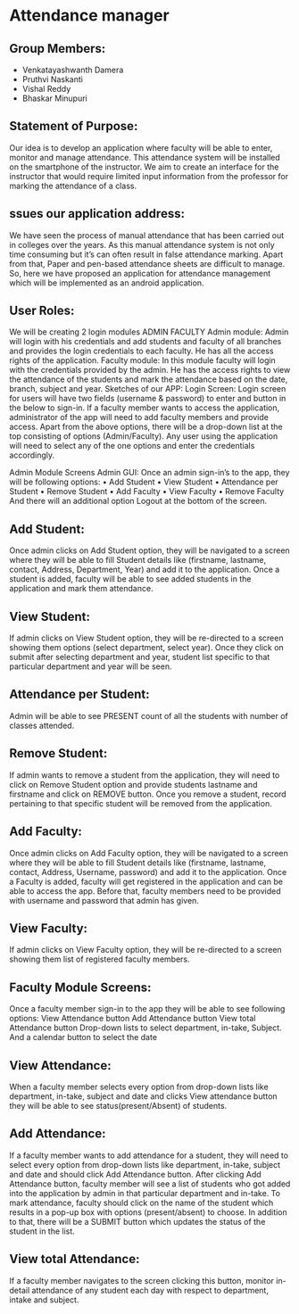# Attendance manager

## Group Members:
* Venkatayashwanth Damera
* Pruthvi Naskanti
* Vishal Reddy
* Bhaskar Minupuri

## Statement of Purpose:
Our idea is to develop an application where faculty will be able to enter, monitor and manage attendance. This attendance system will be installed on the smartphone of the instructor. We aim to create an interface for the instructor that would require limited input information from the professor for marking the attendance of a class. 

## ssues our application address:
We have seen the process of manual attendance that has been carried out in colleges over the years. As this manual attendance system is not only time consuming but it’s can often result in false attendance marking. Apart from that, Paper and pen-based attendance sheets are difficult to manage. So, here we have proposed an application for attendance management which will be implemented as an android application.

## User Roles:
We will be creating 2 login modules
ADMIN
FACULTY
Admin module: Admin will login with his credentials and add students and faculty of all branches and provides the login credentials to each faculty. He has all the access rights of the application.
Faculty module: In this module faculty will login with the credentials provided by the admin. He has the access rights to view the attendance of the students and mark the attendance based on the date, branch, subject and year.
Sketches of our APP:
Login Screen:
Login screen for users will have two fields (username & password) to enter and button in the below to sign-in.
If a faculty member wants to access the application, administrator of the app will need to add faculty members and provide access.
Apart from the above options, there will be a drop-down list at the top consisting of options (Admin/Faculty). Any user using the application will need to select any of the one options and enter the credentials accordingly.
 
Admin Module Screens
Admin GUI:
Once an admin sign-in’s to the app, they will be following options:
•	Add Student
•	View Student
•	Attendance per Student
•	Remove Student
•	Add Faculty
•	View Faculty
•	Remove Faculty
And there will an additional option Logout at the bottom of the screen.
 

## Add Student:
Once admin clicks on Add Student option, they will be navigated to a screen where they will be able to fill Student details like (firstname, lastname, contact, Address, Department, Year) and add it to the application. Once a student is added, faculty will be able to see added students in the application and mark them attendance.
 



 ## View Student:
 If admin clicks on View Student option, they will be re-directed to a screen showing them options (select department, select year). Once they click on submit after selecting department and year, student list specific to that particular department and year will be seen.
 








## Attendance per Student:
Admin will be able to see PRESENT count of all the students with number of classes attended.
 







## Remove Student:
If admin wants to remove a student from the application, they will need to click on Remove Student option and provide students lastname and firstname and click on REMOVE button. Once you remove a student, record pertaining to that specific student will be removed from the application.
 

## Add Faculty:
Once admin clicks on Add Faculty option, they will be navigated to a screen where they will be able to fill Student details like (firstname, lastname, contact, Address, Username, password) and add it to the application. Once a Faculty is added, faculty will get registered in the application and can be able to access the app. Before that, faculty members need to be provided with username and password that admin has given.
 










## View Faculty:
If admin clicks on View Faculty option, they will be re-directed to a screen showing them list of registered faculty members. 
 



## Faculty Module Screens:
Once a faculty member sign-in to the app they will be able to see following options:
View Attendance button
Add Attendance button
View total Attendance button
Drop-down lists to select department, in-take, Subject.
And a calendar button to select the date

## View Attendance:
When a faculty member selects every option from drop-down lists like department, in-take, subject and date and clicks View attendance button they will be able to see status(present/Absent) of students.
 
## Add Attendance:
If a faculty member wants to add attendance for a student, they will need to select every option from drop-down lists like department, in-take, subject and date and should click Add Attendance button. 
After clicking Add Attendance button, faculty member will see a list of students who got added into the application by admin in that particular department and in-take.
To mark attendance, faculty should click on the name of the student which results in a pop-up box with options (present/absent) to choose. In addition to that, there will be a SUBMIT button which updates the status of the student in the list.
 





## View total Attendance:
If a faculty member navigates to the screen clicking this button, monitor in-detail attendance of any student each day with respect to department, intake and subject.
 






                            















 



